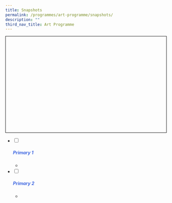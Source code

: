 ```yaml
---
title: Snapshots
permalink: /programmes/art-programme/snapshots/
description: ""
third_nav_title: Art Programme
---
```

<div style="border:1px solid black;;height:300px;overflow-y:hidden;overflow-x:scroll;">
<p style="width:550%;">
 
</p>
</div>

<ul class="jekyllcodex_accordion">

<li>
<input type="checkbox" id="accordion1">
<label for="accordion1"><h5 style="color:RoyalBlue">Primary 1</h5></label>

<div>
<ul>
<li>

</li>
</ul>
</div>
</li>

<li>
<input type="checkbox" id="accordion2">
<label for="accordion2"><h5 style="color:RoyalBlue">Primary 2</h5></label>
<div>
<ul>
<li>

</li></ul></div></li></ul>